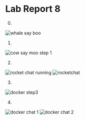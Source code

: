 # Lab Report 8

0.
![whale say boo](https://user-images.githubusercontent.com/44532905/160202002-823cb54d-8591-4ec7-95d0-8b6606ff54b8.PNG)

1.
![cow say moo step 1](https://user-images.githubusercontent.com/44532905/160201935-5ae7b71c-0f0a-4264-9e24-1f985c52ad83.PNG)

2.
![rocket chat running](https://user-images.githubusercontent.com/44532905/160202028-a40d17aa-7f77-4317-a35a-e0c9f2be72f8.PNG)
![rocketchat](https://user-images.githubusercontent.com/44532905/160202041-7df8d0c7-ff76-4c6f-a571-9ab437afe2be.PNG)

3.
![docker step3](https://user-images.githubusercontent.com/44532905/160201973-db0c0f0f-65b6-4ed4-88aa-92d8bf0193fa.PNG)

4.
![docker chat 1](https://user-images.githubusercontent.com/44532905/160201943-a3371273-0973-441c-8baa-59aadd0a2c2e.PNG)
![docker chat 2](https://user-images.githubusercontent.com/44532905/160201957-a35416a5-ccea-4aa9-b669-a23965df46f8.PNG)
